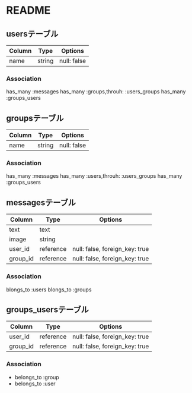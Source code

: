 # README

## usersテーブル

|Column|Type|Options|
|------|----|-------|
|name|string|null: false|
### Association
has_many :messages
has_many :groups,throuh: :users_groups
has_many :groups_users

## groupsテーブル

|Column|Type|Options|
|------|----|-------|
|name|string|null: false|
### Association
has_many :messages
has_many :users,throuh: :users_groups
has_many :groups_users


## messagesテーブル

|Column|Type|Options|
|------|----|-------|
|text|text|
|image|string|
|user_id|reference|null: false, foreign_key: true|
|group_id|reference|null: false, foreign_key: true|
### Association
blongs_to :users
blongs_to :groups

## groups_usersテーブル

|Column|Type|Options|
|------|----|-------|
|user_id|reference|null: false, foreign_key: true|
|group_id|reference|null: false, foreign_key: true|

### Association
- belongs_to :group
- belongs_to :user